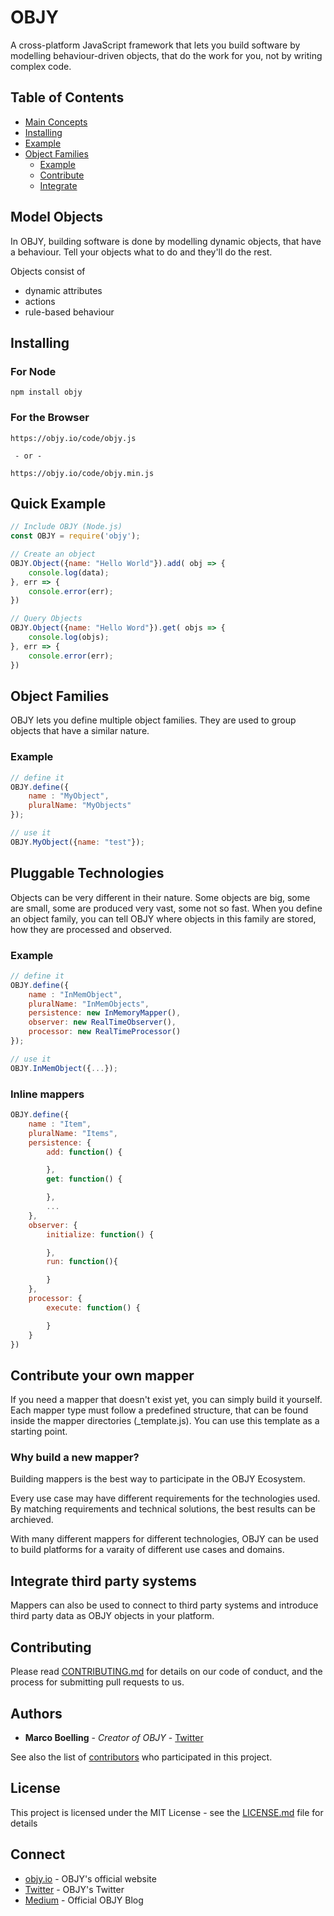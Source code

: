 # OBJY

A cross-platform JavaScript framework that lets you build software by modelling behaviour-driven objects, that do the work for you, not by writing complex code. 

## Table of Contents

- [Main Concepts](#Model-Objects)
- [Installing](#installing)
- [Example](#quick-example)
- [Object Families](#object-families)
	- [Example](#example)
	- [Contribute](#Contribute-your-own-mapper)
	- [Integrate](#Integrate-third-party-systems)

## Model Objects

In OBJY, building software is done by modelling dynamic objects, that have a behaviour. Tell your objects what to do and they'll do the rest.

Objects consist of

- dynamic attributes
- actions
- rule-based behaviour


## Installing

### For Node

```shell
npm install objy
```

### For the Browser


```shell
https://objy.io/code/objy.js

 - or -

https://objy.io/code/objy.min.js
```



## Quick Example


```javascript
// Include OBJY (Node.js)
const OBJY = require('objy');

// Create an object
OBJY.Object({name: "Hello World"}).add( obj => {
	console.log(data);
}, err => {
	console.error(err);
})

// Query Objects
OBJY.Object({name: "Hello Word"}).get( objs => {
	console.log(objs);
}, err => {
	console.error(err);
})
```


## Object Families

OBJY lets you define multiple object families. They are used to group objects that have a similar nature.

### Example
```javascript
// define it
OBJY.define({
	name : "MyObject",
	pluralName: "MyObjects"
});

// use it
OBJY.MyObject({name: "test"});
```


## Pluggable Technologies

Objects can be very different in their nature. Some objects are big, some are small, some are produced very vast, some not so fast.
When you define an object family, you can tell OBJY where objects in this family are stored, how they are processed and observed.

### Example
```javascript
// define it
OBJY.define({
	name : "InMemObject",
	pluralName: "InMemObjects",
	persistence: new InMemoryMapper(),
	observer: new RealTimeObserver(),
	processor: new RealTimeProcessor()
});

// use it
OBJY.InMemObject({...});
```

### Inline mappers




```javascript
OBJY.define({
	name : "Item",
	pluralName: "Items",
	persistence: {
		add: function() {

		},
		get: function() {

		},
		...
	},
	observer: {
		initialize: function() {

		},
		run: function(){

		}
	},
	processor: {
		execute: function() {

		}
	}
})
```


## Contribute your own mapper

If you need a mapper that doesn't exist yet, you can simply build it yourself. Each mapper type must follow a predefined structure, that can be found inside the mapper directories (_template.js). You can use this template as a starting point.

### Why build a new mapper?

Building mappers is the best way to participate in the OBJY Ecosystem. 

Every use case may have different requirements for the technologies used. By matching requirements and technical solutions, the best results can be archieved.

With many different mappers for different technologies, OBJY can be used to build platforms for a varaity of different use cases and domains.

## Integrate third party systems

Mappers can also be used to connect to third party systems and introduce third party data as OBJY objects in your platform.


## Contributing

Please read [CONTRIBUTING.md](https://gist.github.com/PurpleBooth/b24679402957c63ec426) for details on our code of conduct, and the process for submitting pull requests to us.


## Authors

* **Marco Boelling** - *Creator of OBJY* - [Twitter](https://twitter.com/marcoboelling)

See also the list of [contributors](https://github.com/your/project/contributors) who participated in this project.

## License

This project is licensed under the MIT License - see the [LICENSE.md](LICENSE.md) file for details

## Connect

* [objy.io](https://objy.io) - OBJY's official website
* [Twitter](https://www.twitter.com/objyio) - OBJY's Twitter
* [Medium](https://medium.com/objy-io) - Official OBJY Blog

